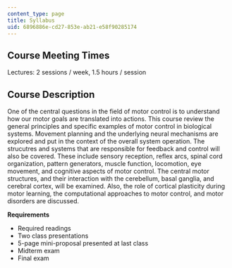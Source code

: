 ```yaml
---
content_type: page
title: Syllabus
uid: 6896886e-cd27-853e-ab21-e58f90285174
---
```


Course Meeting Times
--------------------

Lectures: 2 sessions / week, 1.5 hours / session

Course Description
------------------

One of the central questions in the field of motor control is to understand how our motor goals are translated into actions. This course review the  general principles and specific examples of motor control in biological systems. Movement planning and the underlying neural mechanisms are explored and put in the context of the overall system operation. The strucutres and systems that are responsible for feedback and control will also be covered. These include sensory reception, reflex arcs, spinal cord organization, pattern generators, muscle function, locomotion, eye movement, and cognitive aspects of motor control. The central motor structures, and their interaction with the cerebellum, basal ganglia, and cerebral cortex, will be examined. Also, the role of cortical plasticity during motor learning, the computational approaches to motor control, and motor disorders are discussed.

**Requirements**

*   Required readings
*   Two class presentations
*   5-page mini-proposal presented at last class
*   Midterm exam
*   Final exam